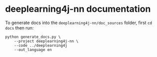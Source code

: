 # deeplearning4j-nn documentation

To generate docs into the `deeplearning4j-nn/doc_sources` folder, first `cd docs` then run:

```shell
python generate_docs.py \
    --project deeplearning4j-nn \
    --code ../deeplearning4j
	--out_language en
```
